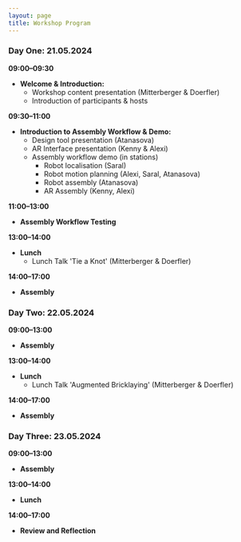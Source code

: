```yaml
---
layout: page
title: Workshop Program
---
```


### Day One: 21.05.2024

**09:00–09:30**  
- **Welcome & Introduction:**  
  - Workshop content presentation (Mitterberger & Doerfler)
  - Introduction of participants & hosts

**09:30–11:00**  
- **Introduction to Assembly Workflow & Demo:**  
  - Design tool presentation (Atanasova)
  - AR Interface presentation (Kenny & Alexi)
  - Assembly workflow demo (in stations)
    - Robot localisation (Saral)
    - Robot motion planning (Alexi, Saral, Atanasova)
    - Robot assembly (Atanasova)
    - AR Assembly (Kenny, Alexi)

**11:00–13:00**  
- **Assembly Workflow Testing**

**13:00–14:00**  
- **Lunch**
    - Lunch Talk 'Tie a Knot' (Mitterberger & Doerfler)

**14:00–17:00**  
- **Assembly**

### Day Two: 22.05.2024

**09:00–13:00**  
- **Assembly**

**13:00–14:00**  
- **Lunch**
    - Lunch Talk 'Augmented Bricklaying' (Mitterberger & Doerfler)

**14:00–17:00**  
- **Assembly**

### Day Three: 23.05.2024

**09:00–13:00**  
- **Assembly**

**13:00–14:00**  
- **Lunch**

**14:00–17:00**  
- **Review and Reflection**
